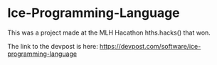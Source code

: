 # Ice-Programming-Language

This was a project made at the MLH Hacathon hths.hacks() that won.

The link to the devpost is here: https://devpost.com/software/ice-programming-language
